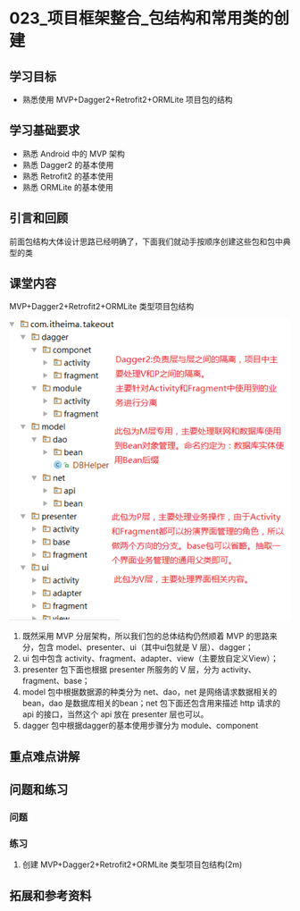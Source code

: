 # 023_项目框架整合_包结构和常用类的创建
## 学习目标
- 熟悉使用 MVP+Dagger2+Retrofit2+ORMLite 项目包的结构

## 学习基础要求
- 熟悉 Android 中的 MVP 架构
- 熟悉 Dagger2 的基本使用
- 熟悉 Retrofit2 的基本使用
- 熟悉 ORMLite 的基本使用

## 引言和回顾
前面包结构大体设计思路已经明确了，下面我们就动手按顺序创建这些包和包中典型的类

## 课堂内容
MVP+Dagger2+Retrofit2+ORMLite 类型项目包结构

![](img/architecture008.png )

1. 既然采用 MVP 分层架构，所以我们包的总体结构仍然顺着 MVP 的思路来分，包含 model、presenter、ui（其中ui包就是 V 层）、dagger；
2. ui 包中包含 activity、fragment、adapter、view（主要放自定义View）；
3. presenter 包下面也根据 presenter 所服务的 V 层，分为 activity、fragment、base；
4. model 包中根据数据源的种类分为 net、dao，net 是网络请求数据相关的bean，dao 是数据库相关的bean；net 包下面还包含用来描述 http 请求的 api 的接口，当然这个 api 放在 presenter 层也可以。
5. dagger 包中根据dagger的基本使用步骤分为 module、component

## 重点难点讲解

## 问题和练习
### 问题

### 练习
1. 创建 MVP+Dagger2+Retrofit2+ORMLite 类型项目包结构(2m)

## 拓展和参考资料